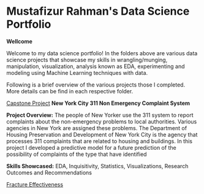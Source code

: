 # Mustafizur Rahman's Data Science Portfolio

**Wellcome**

Welcome to my data science portfolio! In the folders above are various data science projects that showcase my skills in wrangling/munging,  manipulation, visualization, analysis known as EDA, experimenting and modeling using Machine Learning techniques with data. 

Following is a brief overview of the various projects those I completed. More details can be find in each respective folder.

[Capstone Project](https://github.com/mmrahman10/Data-Science-Machine-Learning-Capstone-Project) **New York City 311 Non Emergency Complaint System**

**Project Overview:** The people of New Yorker use the 311 system to report complaints about the non-emergency problems to local authorities. Various agencies in New York are assigned these problems. The Department of Housing Preservation and Development of New York City is the agency that processes 311 complaints that are related to housing and buildings.
In this project I developed a predictive model for a future prediction of the possibility of complaints of the type that have identified

**Skills Showcased:** EDA, Inquisitivity, Statistics, Visualizations, Research Outcomes and Recommendations

[Fracture Effectiveness]()



